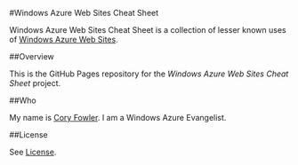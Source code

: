 #Windows Azure Web Sites Cheat Sheet

Windows Azure Web Sites Cheat Sheet is a collection of lesser known uses of [Windows Azure Web Sites](http://www.windowsazure.com/en-us/home/scenarios/web-sites/).

##Overview

This is the GitHub Pages repository for the _Windows Azure Web Sites Cheat Sheet_ project.


##Who

My name is [Cory Fowler](http://blog.syntaxc4.net). I am a Windows Azure Evangelist. 

##License

See [License](https://github.com/SyntaxC4/WindowsAzureWebSitesCheatSheet/blob/gh-pages/LICENSE).
